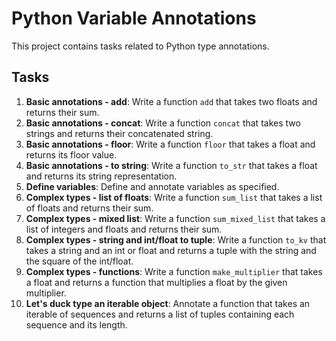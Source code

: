 # Python Variable Annotations

This project contains tasks related to Python type annotations.

## Tasks

1. **Basic annotations - add**: Write a function `add` that takes two floats and returns their sum.
2. **Basic annotations - concat**: Write a function `concat` that takes two strings and returns their concatenated string.
3. **Basic annotations - floor**: Write a function `floor` that takes a float and returns its floor value.
4. **Basic annotations - to string**: Write a function `to_str` that takes a float and returns its string representation.
5. **Define variables**: Define and annotate variables as specified.
6. **Complex types - list of floats**: Write a function `sum_list` that takes a list of floats and returns their sum.
7. **Complex types - mixed list**: Write a function `sum_mixed_list` that takes a list of integers and floats and returns their sum.
8. **Complex types - string and int/float to tuple**: Write a function `to_kv` that takes a string and an int or float and returns a tuple with the string and the square of the int/float.
9. **Complex types - functions**: Write a function `make_multiplier` that takes a float and returns a function that multiplies a float by the given multiplier.
10. **Let's duck type an iterable object**: Annotate a function that takes an iterable of sequences and returns a list of tuples containing each sequence and its length.

